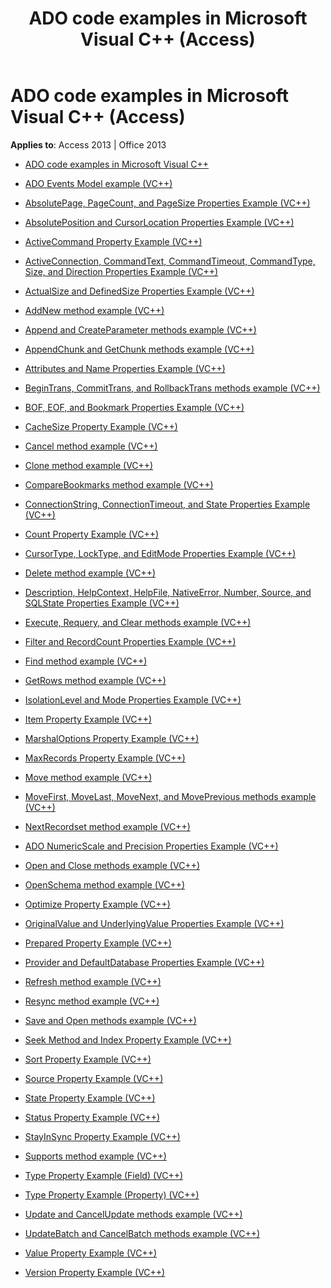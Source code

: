 ﻿---
title: ADO code examples in Microsoft Visual C++ (Access)
TOCTitle: ADO code examples in Microsoft Visual C++
ms:assetid: 99929dbc-6ab0-4d9a-8a00-59a69a9d1340
ms:mtpsurl: https://msdn.microsoft.com/library/JJ249688(v=office.15)
ms:contentKeyID: 48546517
ms.date: 09/18/2015
mtps_version: v=office.15
---

# ADO code examples in Microsoft Visual C++ (Access)


**Applies to**: Access 2013 | Office 2013

  - [ADO code examples in Microsoft Visual C++](ado-code-examples-in-microsoft-visual-c.md)

  - [ADO Events Model example (VC++)](ado-events-model-example-vc.md)

  - [AbsolutePage, PageCount, and PageSize Properties Example (VC++)](absolutepage-pagecount-and-pagesize-properties-example-vc.md)

  - [AbsolutePosition and CursorLocation Properties Example (VC++)](absoluteposition-and-cursorlocation-properties-example-vc.md)

  - [ActiveCommand Property Example (VC++)](activecommand-property-example-vc.md)

  - [ActiveConnection, CommandText, CommandTimeout, CommandType, Size, and Direction Properties Example (VC++)](activeconnection-commandtext-commandtimeout-commandtype-size-and-direction-properties-example-vc.md)

  - [ActualSize and DefinedSize Properties Example (VC++)](actualsize-and-definedsize-properties-example-vc.md)

  - [AddNew method example (VC++)](addnew-method-example-vc.md)

  - [Append and CreateParameter methods example (VC++)](append-and-createparameter-methods-example-vc.md)

  - [AppendChunk and GetChunk methods example (VC++)](appendchunk-and-getchunk-methods-example-vc.md)

  - [Attributes and Name Properties Example (VC++)](attributes-and-name-properties-example-vc.md)

  - [BeginTrans, CommitTrans, and RollbackTrans methods example (VC++)](begintrans-committrans-and-rollbacktrans-methods-example-vc.md)

  - [BOF, EOF, and Bookmark Properties Example (VC++)](bof-eof-and-bookmark-properties-example-vc.md)

  - [CacheSize Property Example (VC++)](cachesize-property-example-vc.md)

  - [Cancel method example (VC++)](cancel-method-example-vc.md)

  - [Clone method example (VC++)](clone-method-example-vc.md)

  - [CompareBookmarks method example (VC++)](comparebookmarks-method-example-vc.md)

  - [ConnectionString, ConnectionTimeout, and State Properties Example (VC++)](connectionstring-connectiontimeout-and-state-properties-example-vc.md)

  - [Count Property Example (VC++)](count-property-example-vc.md)

  - [CursorType, LockType, and EditMode Properties Example (VC++)](cursortype-locktype-and-editmode-properties-example-vc.md)

  - [Delete method example (VC++)](delete-method-example-vc.md)

  - [Description, HelpContext, HelpFile, NativeError, Number, Source, and SQLState Properties Example (VC++)](description-helpcontext-helpfile-nativeerror-number-source-and-sqlstate-properties-example-vc.md)

  - [Execute, Requery, and Clear methods example (VC++)](execute-requery-and-clear-methods-example-vc.md)

  - [Filter and RecordCount Properties Example (VC++)](filter-and-recordcount-properties-example-vc.md)

  - [Find method example (VC++)](find-method-example-vc.md)

  - [GetRows method example (VC++)](getrows-method-example-vc.md)

  - [IsolationLevel and Mode Properties Example (VC++)](isolationlevel-and-mode-properties-example-vc.md)

  - [Item Property Example (VC++)](item-property-example-vc.md)

  - [MarshalOptions Property Example (VC++)](marshaloptions-property-example-vc.md)

  - [MaxRecords Property Example (VC++)](maxrecords-property-example-vc.md)

  - [Move method example (VC++)](move-method-example-vc.md)

  - [MoveFirst, MoveLast, MoveNext, and MovePrevious methods example (VC++)](movefirst-movelast-movenext-and-moveprevious-methods-example-vc.md)

  - [NextRecordset method example (VC++)](nextrecordset-method-example-vc.md)

  - [ADO NumericScale and Precision Properties Example (VC++)](ado-numericscale-and-precision-properties-example-vc.md)

  - [Open and Close methods example (VC++)](open-and-close-methods-example-vc.md)

  - [OpenSchema method example (VC++)](openschema-method-example-vc.md)

  - [Optimize Property Example (VC++)](optimize-property-example-vc.md)

  - [OriginalValue and UnderlyingValue Properties Example (VC++)](originalvalue-and-underlyingvalue-properties-example-vc.md)

  - [Prepared Property Example (VC++)](prepared-property-example-vc.md)

  - [Provider and DefaultDatabase Properties Example (VC++)](provider-and-defaultdatabase-properties-example-vc.md)

  - [Refresh method example (VC++)](refresh-method-example-vc.md)

  - [Resync method example (VC++)](resync-method-example-vc.md)

  - [Save and Open methods example (VC++)](save-and-open-methods-example-vc.md)

  - [Seek Method and Index Property Example (VC++)](seek-method-and-index-property-example-vc.md)

  - [Sort Property Example (VC++)](sort-property-example-vc.md)

  - [Source Property Example (VC++)](source-property-example-vc.md)

  - [State Property Example (VC++)](state-property-example-vc.md)

  - [Status Property Example (VC++)](status-property-example-vc.md)

  - [StayInSync Property Example (VC++)](stayinsync-property-example-vc.md)

  - [Supports method example (VC++)](supports-method-example-vc.md)

  - [Type Property Example (Field) (VC++)](type-property-example-field-vc.md)

  - [Type Property Example (Property) (VC++)](type-property-example-property-vc.md)

  - [Update and CancelUpdate methods example (VC++)](update-and-cancelupdate-methods-example-vc.md)

  - [UpdateBatch and CancelBatch methods example (VC++)](updatebatch-and-cancelbatch-methods-example-vc.md)

  - [Value Property Example (VC++)](value-property-example-vc.md)

  - [Version Property Example (VC++)](version-property-example-vc.md)

